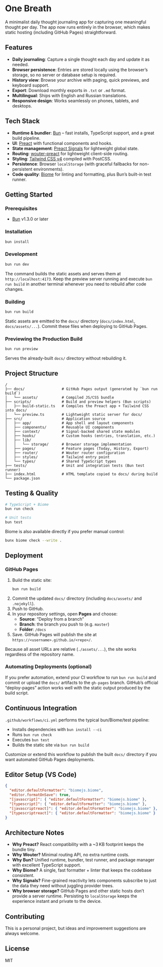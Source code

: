 # One Breath

A minimalist daily thought journaling app for capturing one meaningful thought per day. The app now runs entirely in the browser, which makes static hosting (including GitHub Pages) straightforward.

## Features

- **Daily journaling**: Capture a single thought each day and update it as needed.
- **Browser persistence**: Entries are stored locally using the browser’s storage, so no server or database setup is required.
- **History view**: Browse your archive with paging, quick previews, and keyboard support.
- **Export**: Download monthly exports in `.txt` or `.md` format.
- **Multilingual**: Ships with English and Russian translations.
- **Responsive design**: Works seamlessly on phones, tablets, and desktops.

## Tech Stack

- **Runtime & bundler**: [Bun](https://bun.sh) – fast installs, TypeScript support, and a great build pipeline.
- **UI**: [Preact](https://preactjs.com/) with functional components and hooks.
- **State management**: [Preact Signals](https://github.com/preactjs/signals) for lightweight global state.
- **Routing**: [wouter-preact](https://github.com/molefrog/wouter) for lightweight client-side routing.
- **Styling**: [Tailwind CSS v4](https://tailwindcss.com/) compiled with PostCSS.
- **Persistence**: Browser `localStorage` (with graceful fallbacks for non-persistent environments).
- **Code quality**: [Biome](https://biomejs.dev/) for linting and formatting, plus Bun’s built-in test runner.

## Getting Started

### Prerequisites

- [Bun](https://bun.sh) v1.3.0 or later

### Installation

```bash
bun install
```

### Development

```bash
bun run dev
```

The command builds the static assets and serves them at `http://localhost:4173`. Keep the preview server running and execute `bun run build` in another terminal whenever you need to rebuild after code changes.

### Building

```bash
bun run build
```

Static assets are emitted to the `docs/` directory (`docs/index.html`, `docs/assets/...`). Commit these files when deploying to GitHub Pages.

### Previewing the Production Build

```bash
bun run preview
```

Serves the already-built `docs/` directory without rebuilding it.

## Project Structure

```
/
├── docs/                 # GitHub Pages output (generated by `bun run build`)
│   └── assets/           # Compiled JS/CSS bundle
├── scripts/              # Build and preview helpers (Bun scripts)
│   ├── build-static.ts   # Compiles the Preact app + Tailwind CSS into docs/
│   └── preview.ts        # Lightweight static server for docs/
├── src/                  # Application source
│   ├── app/              # App shell and layout components
│   ├── components/       # Reusable UI components
│   ├── context/          # Signal-backed shared state modules
│   ├── hooks/            # Custom hooks (entries, translation, etc.)
│   ├── lib/
│   │   └── storage/      # Browser storage implementation
│   ├── pages/            # Feature pages (Today, History, Export)
│   ├── router/           # Wouter router configuration
│   ├── styles/           # Tailwind entry point
│   └── types/            # Shared TypeScript types
├── tests/                # Unit and integration tests (Bun test runner)
├── index.html            # HTML template copied to docs/ during build
└── package.json
```

## Testing & Quality

```bash
# TypeScript + Biome
bun run check

# Unit tests
bun test
```

Biome is also available directly if you prefer manual control:

```bash
bunx biome check --write .
```

## Deployment

### GitHub Pages

1. Build the static site:
   ```bash
   bun run build
   ```
2. Commit the updated `docs/` directory (including `docs/assets/` and `.nojekyll`).
3. Push to GitHub.
4. In your repository settings, open **Pages** and choose:
   - **Source**: “Deploy from a branch”
   - **Branch**: the branch you push to (e.g. `master`)
   - **Folder**: `/docs`
5. Save. GitHub Pages will publish the site at `https://<username>.github.io/<repo>/`.

Because all asset URLs are relative (`./assets/...`), the site works regardless of the repository name.

### Automating Deployments (optional)

If you prefer automation, extend your CI workflow to run `bun run build` and commit or upload the `docs/` artifacts to the `gh-pages` branch. GitHub’s official “deploy-pages” action works well with the static output produced by the build script.

## Continuous Integration

`.github/workflows/ci.yml` performs the typical bun/Biome/test pipeline:

- Installs dependencies with `bun install --ci`
- Runs `bun run check`
- Executes `bun test`
- Builds the static site via `bun run build`

Customize or extend this workflow to publish the built `docs/` directory if you want automated GitHub Pages deployments.

## Editor Setup (VS Code)

```json
{
  "editor.defaultFormatter": "biomejs.biome",
  "editor.formatOnSave": true,
  "[javascript]": { "editor.defaultFormatter": "biomejs.biome" },
  "[typescript]": { "editor.defaultFormatter": "biomejs.biome" },
  "[javascriptreact]": { "editor.defaultFormatter": "biomejs.biome" },
  "[typescriptreact]": { "editor.defaultFormatter": "biomejs.biome" }
}
```

## Architecture Notes

- **Why Preact?** React compatibility with a ~3 KB footprint keeps the bundle tiny.
- **Why Wouter?** Minimal routing API, no extra runtime costs.
- **Why Bun?** Unified runtime, bundler, test runner, and package manager with excellent TypeScript support.
- **Why Biome?** A single, fast formatter + linter that keeps the codebase consistent.
- **Why Signals?** Fine-grained reactivity lets components subscribe to just the data they need without juggling provider trees.
- **Why browser storage?** GitHub Pages and other static hosts don’t provide a server runtime. Persisting to `localStorage` keeps the experience instant and private to the device.

## Contributing

This is a personal project, but ideas and improvement suggestions are always welcome.

## License

MIT
